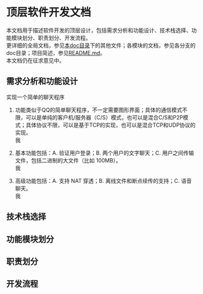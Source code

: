 # 顶层软件开发文档

本文档用于描述软件开发的顶层设计，包括需求分析和功能设计、技术栈选择、功能模块划分、职责划分、开发流程。  
更详细的全局文档，参见[本doc目录](./)下的其他文件；各模块的文档，参见各分支的doc目录；项目简述，参见[README.md](../README.md)。  
本文档仍在征求意见中。  

## 需求分析和功能设计

实现一个简单的聊天程序  

1. 功能类似于QQ的简单聊天程序，不一定需要图形界面；具体的通信模式不限，可以是单纯的客户机/服务器（C/S）模式，也可以是混合C/S和P2P模式；具体协议不限，可以是基于TCP的实现，也可以是混合TCP和UDP协议的实现。  
我

2. 基本功能包括：A. 验证用户登录；B. 两个用户的文字聊天；C. 用户之间传输文件，包括二进制的大文件（比如 100MB）。  
我

3. 高级功能包括：A. 支持 NAT 穿透；B. 离线文件和断点续传的支持；C. 语音聊天。  
我

## 技术栈选择

## 功能模块划分

## 职责划分

## 开发流程
